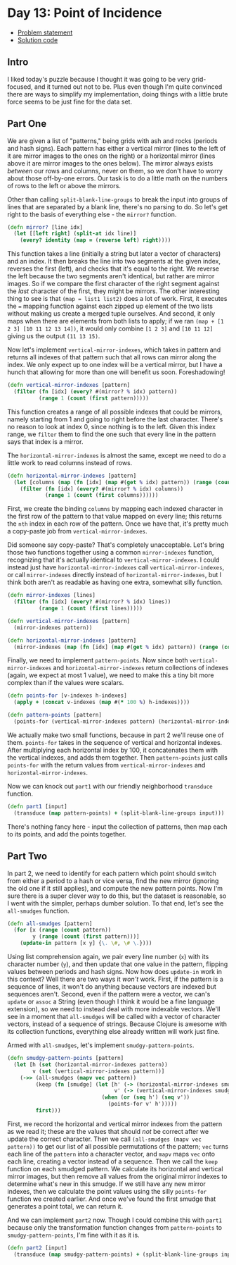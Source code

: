 # Day 13: Point of Incidence

* [Problem statement](https://adventofcode.com/2023/day/13)
* [Solution code](https://github.com/abyala/advent-2023-clojure/blob/master/src/advent_2023_clojure/day13.clj)

## Intro

I liked today's puzzle because I thought it was going to be very grid-focused, and it turned out not to be. Plus even
though I'm quite convinced there are ways to simplify my implementation, doing things with a little brute force seems
to be just fine for the data set.

## Part One

We are given a list of "patterns," being grids with ash and rocks (periods and hash signs). Each pattern has either a
vertical mirror (lines to the left of it are mirror images to the ones on the right) or a horizontal mirror (lines
above it are mirror images to the ones below). The mirror always exists _between_ our rows and columns, never on them,
so we don't have to worry about those off-by-one errors. Our task is to do a little math on the numbers of rows to the
left or above the mirrors.

Other than calling `split-blank-line-groups` to break the input into groups of lines that are separated by a blank
line, there's no parsing to do. So let's get right to the basis of everything else - the `mirror?` function.

```clojure
(defn mirror? [line idx]
  (let [[left right] (split-at idx line)]
    (every? identity (map = (reverse left) right))))
```

This function takes a line (initially a string but later a vector of characters) and an index. It then breaks the line
into two segments at the given index, reverses the first (left), and checks that it's equal to the right. We reverse
the left because the two segments aren't identical, but rather are mirror images. So if we compare the first character
of the right segment against the _last_ character of the first, they might be mirrors. The other interesting thing to
see is that `(map = list1 list2)` does a lot of work. First, it executes the `=` mapping function against each zipped
up element of the two lists without making us create a merged tuple ourselves. And second, it only maps when there are
elements from both lists to apply; if we ran `(map + [1 2 3] [10 11 12 13 14])`, it would only combine `[1 2 3]` and
`[10 11 12]` giving us the output `(11 13 15)`.

Now let's implement `vertical-mirror-indexes`, which takes in pattern and returns all indexes of that pattern such that
all rows can mirror along the index. We only expect up to one index will be a vertical mirror, but I have a hunch that
allowing for more than one will benefit us soon. Foreshadowing!

```clojure
(defn vertical-mirror-indexes [pattern]
  (filter (fn [idx] (every? #(mirror? % idx) pattern))
          (range 1 (count (first pattern)))))
```

This function creates a range of all possible indexes that could be mirrors, namely starting from 1 and going to right
before the last character. There's no reason to look at index 0, since nothing is to the left. Given this index range,
we `filter` them to find the one such that every line in the pattern says that index is a mirror.

The `horizontal-mirror-indexes` is almost the same, except we need to do a little work to read columns instead of rows.

```clojure
(defn horizontal-mirror-indexes [pattern]
  (let [columns (map (fn [idx] (map #(get % idx) pattern)) (range (count (first pattern))))]
    (filter (fn [idx] (every? #(mirror? % idx) columns))
            (range 1 (count (first columns))))))
```

First, we create the binding `columns` by mapping each indexed character in the first row of the pattern to that
value mapped on every line; this returns the `nth` index in each row of the pattern. Once we have that, it's pretty
much a copy-paste job from `vertical-mirror-indexes`.

Did someone say copy-paste? That's completely unacceptable. Let's bring those two functions together using a common
`mirror-indexes` function, recognizing that it's actually identical to `vertical-mirror-indexes`. I could instead just have
`horizontal-mirror-indexes` call `vertical-mirror-indexes`, or call `mirror-indexes` directly instead of 
`horizontal-mirror-indexes`, but I think both aren't as readable as having one extra, somewhat silly function.

```clojure
(defn mirror-indexes [lines]
  (filter (fn [idx] (every? #(mirror? % idx) lines))
          (range 1 (count (first lines)))))

(defn vertical-mirror-indexes [pattern]
  (mirror-indexes pattern))

(defn horizontal-mirror-indexes [pattern]
  (mirror-indexes (map (fn [idx] (map #(get % idx) pattern)) (range (count (first pattern))))))
```

Finally, we need to implement `pattern-points`. Now since both `vertical-mirror-indexes` and `horizontal-mirror-indexes`
return collections of indexes (again, we expect at most 1 value), we need to make this a tiny bit more complex than if
the values were scalars.

```clojure
(defn points-for [v-indexes h-indexes]
  (apply + (concat v-indexes (map #(* 100 %) h-indexes))))

(defn pattern-points [pattern]
  (points-for (vertical-mirror-indexes pattern) (horizontal-mirror-indexes pattern)))
```

We actually make two small functions, because in part 2 we'll reuse one of them. `points-for` takes in the sequence
of vertical and horizontal indexes. After multiplying each horizontal index by 100, it concatenates them with the
vertical indexes, and adds them together. Then `pattern-points` just calls `points-for` with the return values from
`vertical-mirror-indexes` and `horizontal-mirror-indexes`.

Now we can knock out `part1` with our friendly neighborhood `transduce` function.

```clojure
(defn part1 [input]
  (transduce (map pattern-points) + (split-blank-line-groups input)))
```

There's nothing fancy here - input the collection of patterns, then map each to its points, and add the points
together.

## Part Two

In part 2, we need to identify for each pattern which point should switch from either a period to a hash or vice versa,
find the new mirror (ignoring the old one if it still applies), and compute the new pattern points. Now I'm sure there
is a super clever way to do this, but the dataset is reasonable, so I went with the simpler, perhaps dumber solution.
To that end, let's see the `all-smudges` function.

```clojure
(defn all-smudges [pattern]
  (for [x (range (count pattern))
        y (range (count (first pattern)))]
    (update-in pattern [x y] {\. \#, \# \.})))
```

Using list comprehension again, we pair every line number (`x`) with its character number (`y`), and then update that
one value in the pattern, flipping values between periods and hash signs. Now how does `update-in` work in this
context? Well there are two ways it _won't_ work. First, if the pattern is a sequence of lines, it won't do anything
because vectors are indexed but sequences aren't. Second, even if the pattern were a vector, we can's `update` or
`assoc` a String (even though I think it would be a fine language extension), so we need to instead deal with more
indexable vectors. We'll see in a moment that `all-smudges` will be called with a vector of character vectors, instead
of a sequence of strings. Because Clojure is awesome with its collection functions, everything else already written
will work just fine.

Armed with `all-smudges`, let's implement `smudgy-pattern-points`.

```clojure
(defn smudgy-pattern-points [pattern]
  (let [h (set (horizontal-mirror-indexes pattern))
        v (set (vertical-mirror-indexes pattern))]
    (->> (all-smudges (mapv vec pattern))
         (keep (fn [smudge] (let [h' (-> (horizontal-mirror-indexes smudge) set (set/difference h))
                                  v' (-> (vertical-mirror-indexes smudge) set (set/difference v))]
                              (when (or (seq h') (seq v'))
                                (points-for v' h')))))
         first)))
```

First, we record the horizontal and vertical mirror indexes from the pattern as we read it; these are the values that
should _not_ be correct after we update the correct character. Then we call `(all-smudges (mapv vec pattern))` to get
our list of all possible permutations of the pattern; `vec` turns each line of the `pattern` into a character vector,
and `mapv` maps `vec` onto each line, creating a vector instead of a sequence. Then we call the `keep` function on each
smudged pattern. We calculate its horizontal and vertical mirror images, but then remove all values from the original
mirror indexes to determine what's new in this smudge. If we still have any new mirror indexes, then we calculate the
point values using the silly `points-for` function we created earlier. And once we've found the first smudge that
generates a point total, we can return it.

And we can implement `part2` now. Though I could combine this with `part1` because only the transformation function
changes from `pattern-points` to `smudgy-pattern-points`, I'm fine with it as it is.

```clojure
(defn part2 [input]
  (transduce (map smudgy-pattern-points) + (split-blank-line-groups input)))
```